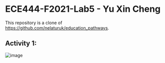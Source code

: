 # ECE444-F2021-Lab5 - Yu Xin Cheng
This repository is a clone of https://github.com/nelaturuk/education_pathways.

## Activity 1:
![image](https://user-images.githubusercontent.com/50343180/137607686-330ae237-0299-4595-bb0d-bdee0a66fb76.png)
